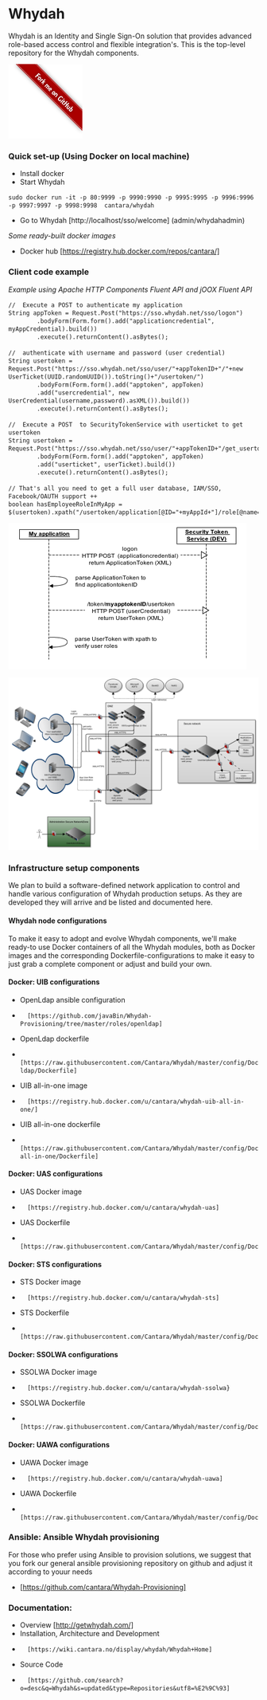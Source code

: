 Whydah
======

Whydah is an Identity and Single Sign-On solution that provides advanced role-based access control and flexible integration's.  This is the top-level repository for the Whydah components.

![Fork me on GitHub](https://raw.githubusercontent.com/Cantara/Whydah/master/images/forkme_right_red_aa0000.png)


### Quick set-up (Using Docker on local machine)

* Install docker
* Start Whydah
```
sudo docker run -it -p 80:9999 -p 9990:9990 -p 9995:9995 -p 9996:9996 -p 9997:9997 -p 9998:9998  cantara/whydah 
```
* Go to Whydah [http://localhost/sso/welcome]  (admin/whydahadmin)

*Some ready-built docker images*
* Docker hub [https://registry.hub.docker.com/repos/cantara/]


### Client code example

*Example using Apache HTTP Components Fluent API and jOOX Fluent API*
```
//  Execute a POST to authenticate my application
String appToken = Request.Post("https://sso.whydah.net/sso/logon")
        .bodyForm(Form.form().add("applicationcredential", myAppCredential).build())
        .execute().returnContent().asBytes();

//  authenticate with username and password (user credential)
String usertoken = Request.Post("https://sso.whydah.net/sso/user/"+appTokenID+"/"+new UserTicket(UUID.randomUUID()).toString()+"/usertoken/")
        .bodyForm(Form.form().add("apptoken", appToken)
        .add("usercredential", new UserCredential(username,password).asXML()).build())
        .execute().returnContent().asBytes();

//  Execute a POST  to SecurityTokenService with userticket to get usertoken
String usertoken = Request.Post("https://sso.whydah.net/sso/user/"+appTokenID+"/get_usertoken_by_userticket/")
        .bodyForm(Form.form().add("apptoken", appToken)
        .add("userticket", userTicket).build())
        .execute().returnContent().asBytes();

// That's all you need to get a full user database, IAM/SSO, Facebook/OAUTH support ++
boolean hasEmployeeRoleInMyApp = $(usertoken).xpath("/usertoken/application[@ID="+myAppId+"]/role[@name=\"Employee\"");
```
![Sequence Diagram](https://raw.githubusercontent.com/cantara/Whydah/master/images/Integration%20-%20simple%20standalone.png)



![Architectural Overview](https://raw.githubusercontent.com/cantara/Whydah/master/images/Whydah%20infrastructure.png)



### Infrastructure setup components

We plan to build a software-defined network application to control and handle various configuration of Whydah production setups. As they are developed they will arrive and be listed and documented here.



#### Whydah node configurations

To make it easy to adopt and evolve Whydah components, we'll make ready-to use Docker containers of all the Whydah modules, both as Docker images and the corresponding Dockerfile-configurations to make it easy to just grab a complete component or adjust and build your own.

#### Docker: UIB configurations

* OpenLdap ansible configuration  
*       [https://github.com/javaBin/Whydah-Provisioning/tree/master/roles/openldap]
* OpenLdap dockerfile   
*       [https://raw.githubusercontent.com/Cantara/Whydah/master/config/Docker/uib/uib-ldap/Dockerfile]
* UIB all-in-one image  
*       [https://registry.hub.docker.com/u/cantara/whydah-uib-all-in-one/]
* UIB all-in-one dockerfile  
*       [https://raw.githubusercontent.com/Cantara/Whydah/master/config/Docker/uib/uib-all-in-one/Dockerfile]

####  Docker: UAS configurations

* UAS Docker image 
*       [https://registry.hub.docker.com/u/cantara/whydah-uas]
* UAS Dockerfile 
*       [https://raw.githubusercontent.com/Cantara/Whydah/master/config/Docker/uas/Dockerfile]

####  Docker: STS configurations

* STS Docker image 
*       [https://registry.hub.docker.com/u/cantara/whydah-sts]
* STS Dockerfile 
*       [https://raw.githubusercontent.com/Cantara/Whydah/master/config/Docker/sts/Dockerfile]

#### Docker: SSOLWA configurations

* SSOLWA Docker image 
*       [https://registry.hub.docker.com/u/cantara/whydah-ssolwa}
* SSOLWA Dockerfile 
*       [https://raw.githubusercontent.com/Cantara/Whydah/master/config/Docker/ssolwa/Dockerfile]

####  Docker: UAWA configurations

* UAWA Docker image 
*       [https://registry.hub.docker.com/u/cantara/whydah-uawa]
* UAWA Dockerfile 
*       [https://raw.githubusercontent.com/Cantara/Whydah/master/config/Docker/uawa/Dockerfile]


### Ansible:  Ansible Whydah provisioning

For those who prefer using Ansible to provision solutions, we suggest that you fork our general 
ansible provisioning repository on github and adjust it according to youur needs

* [https://github.com/cantara/Whydah-Provisioning]



### Documentation:

* Overview [http://getwhydah.com/]
* Installation, Architecture and Development 
*       [https://wiki.cantara.no/display/whydah/Whydah+Home]
* Source Code 
*       [https://github.com/search?o=desc&q=Whydah&s=updated&type=Repositories&utf8=%E2%9C%93]



